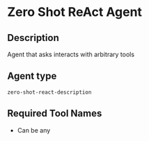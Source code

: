 # Zero Shot ReAct Agent

## Description

Agent that asks interacts with arbitrary tools

## Agent type

`zero-shot-react-description`

## Required Tool Names

- Can be any
